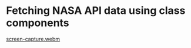 # Fetching NASA API data using class components

[screen-capture.webm](https://user-images.githubusercontent.com/66101827/213142478-431763f1-ea31-4b40-8a74-37170eab0698.webm)
